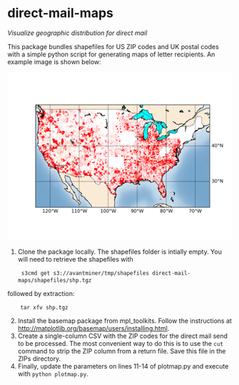 # direct-mail-maps
*Visualize geographic distribution for direct mail*

This package bundles shapefiles for US ZIP codes and UK postal codes with a simple python script for generating maps of letter recipients.  An example image is shown below:

![US Map](map.png "US Map")

1. Clone the package locally.  The shapefiles folder is intially empty.  You will need to retrieve the shapefiles with

        s3cmd get s3://avantminer/tmp/shapefiles direct-mail-maps/shapefiles/shp.tgz
followed by extraction:

        tar xfv shp.tgz

2. Install the basemap package from mpl_toolkits.  Follow the instructions at <http://matplotlib.org/basemap/users/installing.html>.
3. Create a single-column CSV with the ZIP codes for the direct mail send to be processed.  The most convenient way to do this is to use the `cut` command to strip the ZIP column from a return file.  Save this file in the ZIPs directory.
4. Finally, update the parameters on lines 11-14 of plotmap.py and execute with `python plotmap.py`. 
